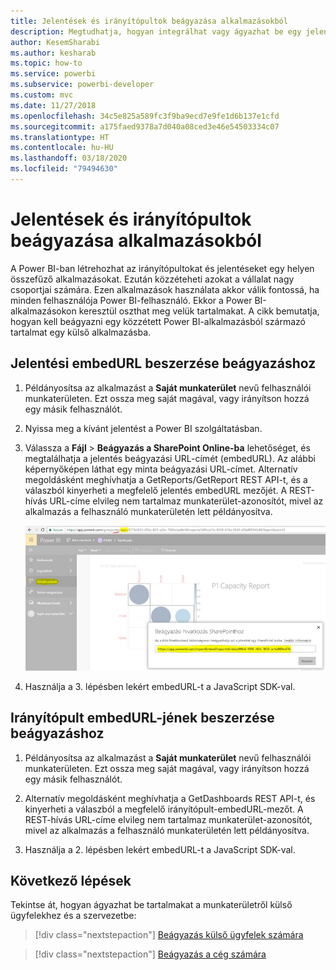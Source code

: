 ```yaml
---
title: Jelentések és irányítópultok beágyazása alkalmazásokból
description: Megtudhatja, hogyan integrálhat vagy ágyazhat be egy jelentést vagy irányítópultot egy Power BI-alkalmazásból, és nem a munkaterületről.
author: KesemSharabi
ms.author: kesharab
ms.topic: how-to
ms.service: powerbi
ms.subservice: powerbi-developer
ms.custom: mvc
ms.date: 11/27/2018
ms.openlocfilehash: 34c5e825a589fc3f9ba9ecd7e9fe1d6b137e1cfd
ms.sourcegitcommit: a175faed9378a7d040a08ced3e46e54503334c07
ms.translationtype: HT
ms.contentlocale: hu-HU
ms.lasthandoff: 03/18/2020
ms.locfileid: "79494630"
---
```

# <a name="embed-reports-or-dashboards-from-apps"></a>Jelentések és irányítópultok beágyazása alkalmazásokból

A Power BI-ban létrehozhat az irányítópultokat és jelentéseket egy helyen összefűző alkalmazásokat. Ezután közzéteheti azokat a vállalat nagy csoportjai számára. Ezen alkalmazások használata akkor válik fontossá, ha minden felhasználója Power BI-felhasználó. Ekkor a Power BI-alkalmazásokon keresztül oszthat meg velük tartalmakat. A cikk bemutatja, hogyan kell beágyazni egy közzétett Power BI-alkalmazásból származó tartalmat egy külső alkalmazásba.

## <a name="grab-a-report-embedurl-for-embedding"></a>Jelentési embedURL beszerzése beágyazáshoz

1. Példányosítsa az alkalmazást a **Saját munkaterület** nevű felhasználói munkaterületen. Ezt ossza meg saját magával, vagy irányítson hozzá egy másik felhasználót.

2. Nyissa meg a kívánt jelentést a Power BI szolgáltatásban.

3. Válassza a **Fájl** > **Beágyazás a SharePoint Online-ba** lehetőséget, és megtalálhatja a jelentés beágyazási URL-címét (embedURL). Az alábbi képernyőképen láthat egy minta beágyazási URL-címet. Alternatív megoldásként meghívhatja a GetReports/GetReport REST API-t, és a válaszból kinyerheti a megfelelő jelentés embedURL mezőjét. A REST-hívás URL-címe elvileg nem tartalmaz munkaterület-azonosítót, mivel az alkalmazás a felhasználó munkaterületén lett példányosítva.

    ![Beágyazás alkalmazásokból](media/embed-from-apps/embed-from-app.png)

4. Használja a 3. lépésben lekért embedURL-t a JavaScript SDK-val.

## <a name="grab-a-dashboard-embedurl-for-embedding"></a>Irányítópult embedURL-jének beszerzése beágyazáshoz

1. Példányosítsa az alkalmazást a **Saját munkaterület** nevű felhasználói munkaterületen. Ezt ossza meg saját magával, vagy irányítson hozzá egy másik felhasználót.

2. Alternatív megoldásként meghívhatja a GetDashboards REST API-t, és kinyerheti a válaszból a megfelelő irányítópult-embedURL-mezőt. A REST-hívás URL-címe elvileg nem tartalmaz munkaterület-azonosítót, mivel az alkalmazás a felhasználó munkaterületén lett példányosítva.

3. Használja a 2. lépésben lekért embedURL-t a JavaScript SDK-val.

## <a name="next-steps"></a>Következő lépések

Tekintse át, hogyan ágyazhat be tartalmakat a munkaterületről külső ügyfelekhez és a szervezetbe:

> [!div class="nextstepaction"]
>[Beágyazás külső ügyfelek számára](embed-sample-for-customers.md)

> [!div class="nextstepaction"]
>[Beágyazás a cég számára](embed-sample-for-your-organization.md)
